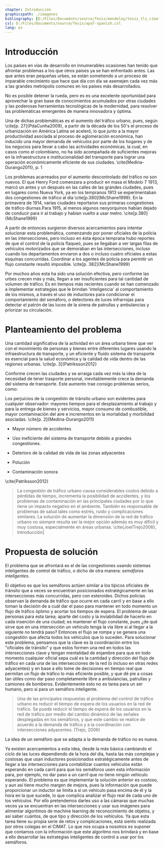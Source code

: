 ```yaml
---
chapter: Introducción
graphicspath: ./imagenes
bibliography: [D:/Files/Documents/source/Tesis/mendeley/tesis_tls_cimat.bib] 
csl: D:/Files/Documents/source/Tesis/apa7-spanish.csl 
lang: es 
---
```


# Introducción

Los países en vías de desarrollo en innumerables ocasiones han tenido que
afrontar problemas a los que otros países ya se han enfrentado antes. Las que
antes eran pequeñas urbes, se están sometiendo a un proceso de imparable
crecimiento que hace que día con día se asemejen cada vez más a las grandes
metrópolis comunes en los países más desarrollados. 

<!-- todo: buscar datos y cita de crecimiento de paises en vias de desarrollo -->

No es posible detener la rueda, pero es es una excelente oportunidad para
aprovechar la gran base de conocimientos acumulados por otras ciudades y las
poderosas herramientas tecnológicas de la modernidad, para resolver las
problemáticas emergentes de manera innovadora y óptima.

Una de dichas problemáticas es el aumento del tráfico urbano, pues, según
\cite[p. 27]{PdaCunha2009}, a partir de la década de los 50's el proceso de
urbanización en América Latina se aceleró, lo que junto a la mayor productividad
asociada al proceso de aglomeración económica, han inducido una mayor demanda de
vehículos por parte de los hogares y de los negocios para llevar a cabo las
actividades económicas, la cual, en casos como el colombiano, no ha sido
acompañada de suficientes mejoras en la infraestructura e institucionalidad del
transporte para lograr una operación económicamente eficiente de sus ciudades.
\cite{Medina-Durango2011}, p. 1

<!-- De acuerdo a \cite[p. 380]{McShane1999}, el aumento de las señales de tráfico está relacionado con el rápido aumento del
tráfico automotor. -->
Los problemas acarreados por el aumento descontrolado del tráfico no son nuevos.
El que Henry Ford comenzara a producir en masa el *Modelo T* 1913, marcó un
antes y un después en las calles de las grandes ciudades, pues en lugares como
Nueva York, ya en los tempranos 1913 se experimentaban dos congestiones de
tráfico al día \cite[p.380]{McShane1999}. En la primavera de 1914, varias ciudades
reportaron sus primeras congestiones de tráfico diurnas.Para 1915, al menos algunos neoyorquinos habían dejado de conducir para ir al
trabajo y habían vuelto a usar metro. \cite[p.380]{McShane1999}

A partir de entonces surgieron diversos acercamientos para intentar solucionar
esta problemática, comenzando por poner oficiales de la policía en las
intersecciones, pero incluso en ésta época temprana hubo reportes de que el
control de la policía flaqueó, pues se llegaban a ver largas filas de vehículos
motorizados que se demoraban en las intersecciones, incluso cuando los
departamentos enviaron a dos o incluso cuatro oficiales a estas esquinas
concurridas. Coordinar a los agentes de policía para permitir un flujo constante
resultó imposible. \cite[p. 382]{McShane1999}




Por muchos años esta ha sido una solución efectiva, pero conforme las urbes
crecen más y más, llegan a ser insuficientes para tal cantidad de volumen de
tráfico. Es en tiempos más recientes cuando se han comenzado a implementar
estrategias que le brindan 'inteligencia' al comportamiento de los mismos, a
través el uso de inductores para condicionar el comportamiento del semáforo, o
detectores de luces infrarrojas para detectar el patrón de las luces de la
sirena de patrullas y ambulancias y priorizar su circulación.

# Planteamiento del problema

Una cantidad significativa de la actividad en un área urbana tiene que ver con
el movimiento de personas y bienes entre diferentes lugares usando la
infraestructura de transporte, y un eficiente y fluido sistema de transporte es
esencial para la salud económica y la calidad de vida dentro de las regiones
urbanas. \cite[p. 3]{Patriksson2012}

Conforme crecen las ciudades y se arraiga cada vez más la idea de la necesidad
de tener trasporte personal, inevitablemente crece la demanda del sistema de
transporte. Este aumento trae consigo problemas serios, como:

Los perjuicios de la congestión de tránsito urbano son evidentes para cualquier
observador: mayores tiempos para el desplazamiento al trabajo y para la entrega
de bienes y servicios, mayor consumo de combustible, mayor contaminación del
aire e incrementos en la mortalidad y morbilidad asociadas.
\cite[p. 2]{Medina-Durango2011}

-   Mayor número de accidentes

-   Uso ineficiente del sistema de transporte debido a grandes congestiones.

-   Deterioro de la calidad de vida de las zonas adyacentes

-   Polución

-   Contaminación sonora

\cite{Patriksson2012}

> La congestión de tráfico urbano causa considerables costos debido a pérdidas
> de tiempo, incrementa la posibilidad de accidentes, y los problemas de
> contaminación en las principales ciudades por lo que tiene un impacto negativo
> en el ambiente. También es responsable de problemas de salud tales como
> estrés, ruido y complicaciones similares. La solución de aumentar la dimensión
> de la red de tráfico urbano no siempre resulta ser la mejor opción además es
> muy difícil y muy costosa, especialmente en áreas urbanas. \cite{JoelTrejo2006},
> Introducción]

# Propuesta de solución

El problema que se afrontará es el de las congestiones usando sistemas
inteligentes de control de tráfico, o dicho de otra manera: *semáforos
inteligentes*.

El objetivo es que los semáforos actúen similar a los típicos oficiales de
tránsito que a veces se encuentran posicionados estratégicamente en las
intersecciones más concurridas, pero con esteroides. Dichos policías observan la
demanda de tráfico que ocurre en cada carril y en base a ello toman la decisión
de a cuál dar el paso para mantener en todo momento un flujo de tráfico óptimo y
acortar los tiempos de espera. El problema de usar personas para esta tarea;
aparte del costo y la inviabilidad de hacerlo en cada inserción de una ciudad;
es mantener el flujo constante, pues ¿de qué sirve que en una intersección un
vehículo tenga la vía libre si al llegar a la siguiente no tendrá paso? Entonces
el flujo se rompe y se genera una congestión que afecta todos los vehículos que
lo suceden. Para solucionar este problema, pensamos que la clave es la
coordinación entre los "oficiales de tránsito" y que estos formen una red en
todos las intersecciones clave y tengan mentalidad de enjambre para que en todo
momento cualquier oficial sepa cuál es la cantidad y dirección del flujo de
tráfico en cada una de las intersecciones de la red (o incluso en otras redes
adyacentes) y en base a ello tome de decisiones en tiempo real que permitan un
flujo de tráfico lo más eficiente posible, y que dé pie a cosas tan útiles como
dar paso completamente libre a ambulancias, patrullas y camiones de bomberos.
Evidentemente esto no es tarea para un ser humano, pero si para un semáforo
inteligente.

>   Una de las principales respuestas al problema del control de tráfico urbano
>   es reducir el tiempo de espera de los usuarios en la red de tráfico. Se
>   puede reducir el tiempo de espera de los usuarios en la red de tráfico por
>   medio del cambio dinámico de las señales desplegadas en los semáforos, y que
>   este cambio se realice de acuerdo a la demanda de tráfico y a la
>   coordinación con intersecciones adyacentes. (Trejo, 2006)

La idea de un semáforo que se adapta a la demanda de tráfico no es nueva. 
<!-- todo: agregar referencias y otros acercamientos con redes de Petri y trabajos similares-->
Ya existen acercamientos a esta idea, desde la más básica cambiando el ciclo de
las luces dependiendo de la hora del día, hasta las más complejas y costosas que
usan inductores posicionados estratégicamente antes de llegar a las
intersecciones para contabilizar cuantos vehículos están esperando en cada
carril para que los semáforos usen esta información para, por ejemplo, no dar
paso a un carril que no tiene ningún vehículo esperando. El problema es que
implementar la solución anterior es costoso, y aun así tiene mucho margen de
mejora, pues la información que puede proporcionar un inductor se limita a si un
vehículo pasa encima de él y la hora en la que sucede, lo que complica analizar
el flujo real de cada uno de los vehículos. Por ello pretendemos darles uso a
las cámaras que muchas veces ya se encuentran en las intersecciones y usar sus
imágenes para alimentar algoritmos de machine learning de reconocimiento de
objetos, y así saber cuántos, de que tipo y dirección de los vehículos. Ya que
esta tarea tiene su propia serie de retos y complicaciones, está siento
realizada por otros colegas en el CIMAT. Lo que nos ocupa a nosotros es suponer
que contamos con la información que este algoritmo nos brindará y en base a ello
desarrollar las estrategias inteligentes de control a usar por los semáforos.